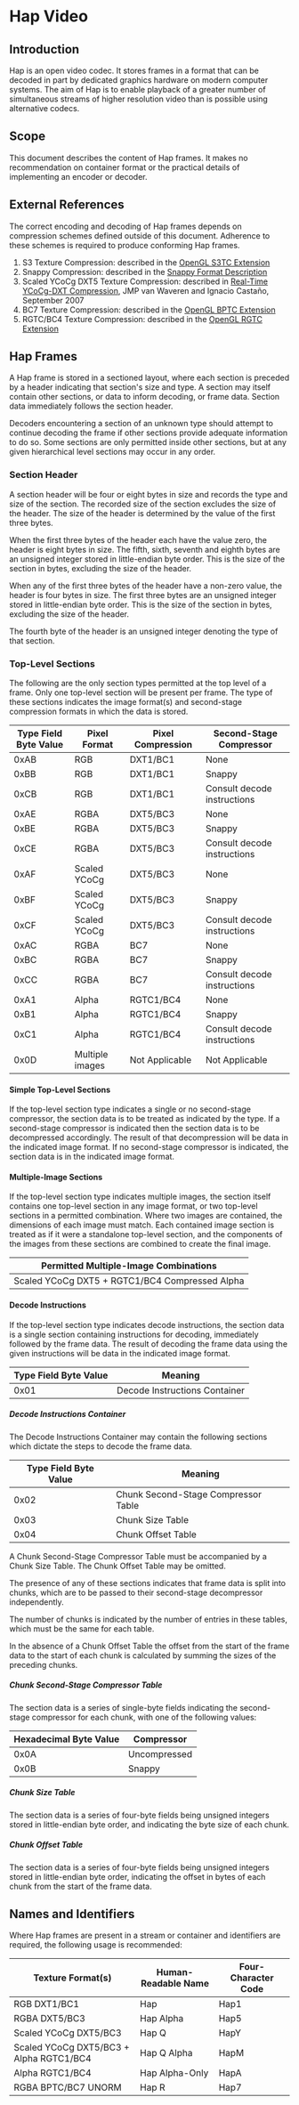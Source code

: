 # Hap Video



## Introduction


Hap is an open video codec. It stores frames in a format that can be decoded in part by dedicated graphics hardware on modern computer systems. The aim of Hap is to enable playback of a greater number of simultaneous streams of higher resolution video than is possible using alternative codecs.


## Scope


This document describes the content of Hap frames. It makes no recommendation on container format or the practical details of implementing an encoder or decoder.


## External References


The correct encoding and decoding of Hap frames depends on compression schemes defined outside of this document. Adherence to these schemes is required to produce conforming Hap frames.

1. S3 Texture Compression: described in the [OpenGL S3TC Extension][1]
2. Snappy Compression: described in the [Snappy Format Description][2]
3. Scaled YCoCg DXT5 Texture Compression: described in [Real-Time YCoCg-DXT Compression][3], JMP van Waveren and Ignacio Castaño, September 2007
4. BC7 Texture Compression: described in the [OpenGL BPTC Extension][4]
5. RGTC/BC4 Texture Compression: described in the [OpenGL RGTC Extension][5]

## Hap Frames


A Hap frame is stored in a sectioned layout, where each section is preceded by a header indicating that section's size and type. A section may itself contain other sections, or data to inform decoding, or frame data. Section data immediately follows the section header.

Decoders encountering a section of an unknown type should attempt to continue decoding the frame if other sections provide adequate information to do so. Some sections are only permitted inside other sections, but at any given hierarchical level sections may occur in any order.

### Section Header

A section header will be four or eight bytes in size and records the type and size of the section. The recorded size of the section excludes the size of the header. The size of the header is determined by the value of the first three bytes.

When the first three bytes of the header each have the value zero, the header is eight bytes in size. The fifth, sixth, seventh and eighth bytes are an unsigned integer stored in little-endian byte order. This is the size of the section in bytes, excluding the size of the header.

When any of the first three bytes of the header have a non-zero value, the header is four bytes in size. The first three bytes are an unsigned integer stored in little-endian byte order. This is the size of the section in bytes, excluding the size of the header.

The fourth byte of the header is an unsigned integer denoting the type of that section.

### Top-Level Sections

The following are the only section types permitted at the top level of a frame. Only one top-level section will be present per frame. The type of these sections indicates the image format(s) and second-stage compression formats in which the data is stored.

|Type Field Byte Value |Pixel Format    |Pixel Compression  |Second-Stage Compressor     |
|----------------------|----------------|-------------------|----------------------------|
|0xAB                  |RGB             |DXT1/BC1           |None                        |
|0xBB                  |RGB             |DXT1/BC1           |Snappy                      |
|0xCB                  |RGB             |DXT1/BC1           |Consult decode instructions |
|0xAE                  |RGBA            |DXT5/BC3           |None                        |
|0xBE                  |RGBA            |DXT5/BC3           |Snappy                      |
|0xCE                  |RGBA            |DXT5/BC3           |Consult decode instructions |
|0xAF                  |Scaled YCoCg    |DXT5/BC3           |None                        |
|0xBF                  |Scaled YCoCg    |DXT5/BC3           |Snappy                      |
|0xCF                  |Scaled YCoCg    |DXT5/BC3           |Consult decode instructions |
|0xAC                  |RGBA            |BC7                |None                        |
|0xBC                  |RGBA            |BC7                |Snappy                      |
|0xCC                  |RGBA            |BC7                |Consult decode instructions |
|0xA1                  |Alpha           |RGTC1/BC4          |None                        |
|0xB1                  |Alpha           |RGTC1/BC4          |Snappy                      |
|0xC1                  |Alpha           |RGTC1/BC4          |Consult decode instructions |
|0x0D                  |Multiple images |Not Applicable     |Not Applicable              |

#### Simple Top-Level Sections

If the top-level section type indicates a single or no second-stage compressor, the section data is to be treated as indicated by the type. If a second-stage compressor is indicated then the section data is to be decompressed accordingly. The result of that decompression will be data in the indicated image format. If no second-stage compressor is indicated, the section data is in the indicated image format.

#### Multiple-Image Sections

If the top-level section type indicates multiple images, the section itself contains one top-level section in any image format, or two top-level sections in a permitted combination. Where two images are contained, the dimensions of each image must match. Each contained image section is treated as if it were a standalone top-level section, and the components of the images from these sections are combined to create the final image.

|Permitted Multiple-Image Combinations          |
|-----------------------------------------------|
|Scaled YCoCg DXT5 + RGTC1/BC4 Compressed Alpha |

#### Decode Instructions

If the top-level section type indicates decode instructions, the section data is a single section containing instructions for decoding, immediately followed by the frame data. The result of decoding the frame data using the given instructions will be data in the indicated image format.

|Type Field Byte Value |Meaning                       |
|----------------------|------------------------------|
|0x01                  |Decode Instructions Container |

##### Decode Instructions Container

The Decode Instructions Container may contain the following sections which dictate the steps to decode the frame data.

|Type Field Byte Value |Meaning                             |
|----------------------|------------------------------------|
|0x02                  |Chunk Second-Stage Compressor Table |
|0x03                  |Chunk Size Table                    | 
|0x04                  |Chunk Offset Table                  |

A Chunk Second-Stage Compressor Table must be accompanied by a Chunk Size Table. The Chunk Offset Table may be omitted.

The presence of any of these sections indicates that frame data is split into chunks, which are to be passed to their second-stage decompressor independently.

The number of chunks is indicated by the number of entries in these tables, which must be the same for each table.

In the absence of a Chunk Offset Table the offset from the start of the frame data to the start of each chunk is calculated by summing the sizes of the preceding chunks.

##### Chunk Second-Stage Compressor Table

The section data is a series of single-byte fields indicating the second-stage compressor for each chunk, with one of the following values:

|Hexadecimal Byte Value |Compressor   |
|-----------------------|-------------|
|0x0A                   |Uncompressed |
|0x0B                   |Snappy       |

##### Chunk Size Table

The section data is a series of four-byte fields being unsigned integers stored in little-endian byte order, and indicating the byte size of each chunk.

##### Chunk Offset Table

The section data is a series of four-byte fields being unsigned integers stored in little-endian byte order, indicating the offset in bytes of each chunk from the start of the frame data. 

## Names and Identifiers

Where Hap frames are present in a stream or container and identifiers are required, the following usage is recommended:

|Texture Format(s)                       |Human-Readable Name |Four-Character Code |
|----------------------------------------|--------------------|--------------------|
|RGB DXT1/BC1                            |Hap                 |Hap1                |
|RGBA DXT5/BC3                           |Hap Alpha           |Hap5                |
|Scaled YCoCg DXT5/BC3                   |Hap Q               |HapY                |
|Scaled YCoCg DXT5/BC3 + Alpha RGTC1/BC4 |Hap Q Alpha         |HapM                |
|Alpha RGTC1/BC4                         |Hap Alpha-Only      |HapA                |
|RGBA BPTC/BC7 UNORM                     |Hap R               |Hap7                |


[1]: http://www.opengl.org/registry/specs/EXT/texture_compression_s3tc.txt
[2]: https://raw.githubusercontent.com/google/snappy/master/format_description.txt
[3]: http://developer.download.nvidia.com/whitepapers/2007/Real-Time-YCoCg-DXT-Compression/Real-Time%20YCoCg-DXT%20Compression.pdf
[4]: http://www.opengl.org/registry/specs/ARB/texture_compression_bptc.txt
[5]: https://www.opengl.org/registry/specs/EXT/texture_compression_rgtc.txt
